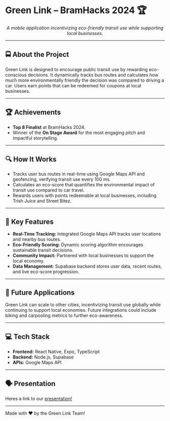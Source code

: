 # Green Link – BramHacks 2024 🏆  

<p align="center"><em>A mobile application incentivizing eco-friendly transit use while supporting local businesses.</em></p>

---

## 🚍 About the Project  
Green Link is designed to encourage public transit use by rewarding eco-conscious decisions. It dynamically tracks bus routes and calculates how much more environmentally friendly the decision was compared to driving a car. Users earn points that can be redeemed for coupons at local businesses.  

---

## 🏆 Achievements  
- **Top 8 Finalist** at BramHacks 2024.  
- Winner of the **On Stage Award** for the most engaging pitch and impactful storytelling.  

---

## 🔍 How It Works  
- Tracks user bus routes in real-time using Google Maps API and geofencing, verifying transit use every 100 ms.  
- Calculates an eco-score that quantifies the environmental impact of transit use compared to car travel.  
- Rewards users with points redeemable at local businesses, including Trish Juice and Street Bitez.  

---

## 🎯 Key Features  
- **Real-Time Tracking:** Integrated Google Maps API tracks user locations and nearby bus routes.  
- **Eco-Friendly Scoring:** Dynamic scoring algorithm encourages sustainable transit decisions.  
- **Community Impact:** Partnered with local businesses to support the local economy.  
- **Data Management:** Supabase backend stores user data, recent routes, and live eco-score progression.  

---

## 🔮 Future Applications  
Green Link can scale to other cities, incentivizing transit use globally while continuing to support local economies. Future integrations could include biking and carpooling metrics to further eco-awareness.  

---

## 💻 Tech Stack  
- **Frontend:** React Native, Expo, TypeScript  
- **Backend:** Node.js, Supabase  
- **APIs:** Google Maps API  

---

## 🗣️ Presentation  
Heres a link to our [presentation!](https://docs.google.com/presentation/d/1LqBNGqDfixITZR2Jj3_lEWK4Z_cWCTNX5Bmyk-hT4XI/edit)

---

Made with ❤️ by the Green Link Team!
